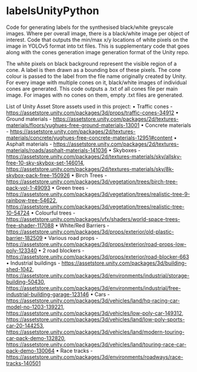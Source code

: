 # labelsUnityPython
Code for generating labels for the synthesised black/white greyscale images. Where per overall image, there is a black/white image per object of interest.
Code that outputs the min/max x/y locations of white pixels on the image in YOLOv5 format into txt files. 
This is supplementary code that goes along with the cones generation image generation format of the Unity repo. 

The white pixels on black background represent the visible region of a cone. A label is then drawn as a bounding box of these pixels. The cone colour is passed to the label from the file name originally created by Unity. 
For every image with multiple cones on it, black/white images of individual cones are generated. This code outputs a .txt of all cones file per main image. 
For images with no cones on them, empty .txt files are generated. 

List of Unity Asset Store assets used in this project: 
• Traffic cones - https://assetstore.unity.com/packages/3d/props/traffic-cones-34912
• Ground materials - https://assetstore.unity.com/packages/2d/textures-materials/floors/yughues-free-ground-materials-13001
• Concrete materials - https://assetstore.unity.com/packages/2d/textures-materials/concrete/yughues-free-concrete-materials-12951#content
• Asphalt materials - https://assetstore.unity.com/packages/2d/textures-materials/roads/asphalt-materials-141036
• Skyboxes - https://assetstore.unity.com/packages/2d/textures-materials/sky/allsky-free-10-sky-skybox-set-146014,
             https://assetstore.unity.com/packages/2d/textures-materials/sky/8k-skybox-pack-free-150926
• Birch Trees - https://assetstore.unity.com/packages/3d/vegetation/trees/birch-tree-pack-vol-1-49093
• Green trees - https://assetstore.unity.com/packages/3d/vegetation/trees/realistic-tree-9-rainbow-tree-54622,
                https://assetstore.unity.com/packages/3d/vegetation/trees/realistic-tree-10-54724
• Colourful trees - https://assetstore.unity.com/packages/vfx/shaders/world-space-trees-free-shader-117088
• White/Red Barriers - https://assetstore.unity.com/packages/3d/props/exterior/old-plastic-barrier-182509
• Various road props - https://assetstore.unity.com/packages/3d/props/exterior/road-props-low-poly-123340
• 2 road blockers - https://assetstore.unity.com/packages/3d/props/exterior/road-blocker-663
• Industrial buildings - https://assetstore.unity.com/packages/3d/building-shed-1042, 
                         https://assetstore.unity.com/packages/3d/environments/industrial/storage-building-50430,
                         https://assetstore.unity.com/packages/3d/environments/industrial/free-industrial-building-garage-123146
• Cars - https://assetstore.unity.com/packages/3d/vehicles/land/hq-racing-car-model-no-1203-139221, 
         https://assetstore.unity.com/packages/3d/vehicles/low-poly-car-149312, 
         https://assetstore.unity.com/packages/3d/vehicles/land/low-poly-sports-car-20-144253, 
         https://assetstore.unity.com/packages/3d/vehicles/land/modern-touring-car-pack-demo-132820, 
         https://assetstore.unity.com/packages/3d/vehicles/land/touring-race-car-pack-demo-130064
• Race tracks - https://assetstore.unity.com/packages/3d/environments/roadways/race-tracks-140501
